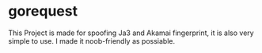 # gorequest
This Project is made for spoofing Ja3 and Akamai fingerprint, it is also very simple to use. I made it noob-friendly as possiable.
